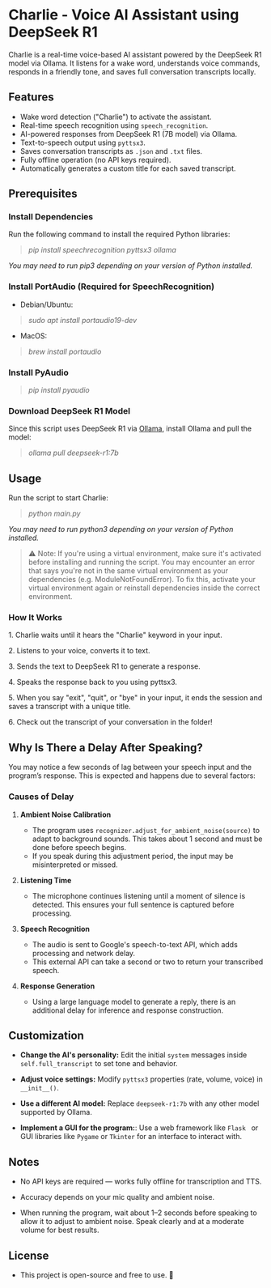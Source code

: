# **Charlie - Voice AI Assistant using DeepSeek R1**

Charlie is a real-time voice-based AI assistant powered by the DeepSeek R1 model via Ollama. It listens for a wake word, understands voice commands, responds in a friendly tone, and saves full conversation transcripts locally.

## **Features**

* Wake word detection ("Charlie") to activate the assistant.  
* Real-time speech recognition using `speech_recognition`.  
* AI-powered responses from DeepSeek R1 (7B model) via Ollama.  
* Text-to-speech output using `pyttsx3`.  
* Saves conversation transcripts as `.json` and `.txt` files.  
* Fully offline operation (no API keys required).  
* Automatically generates a custom title for each saved transcript.

## **Prerequisites**
### **Install Dependencies**
Run the following command to install the required Python libraries:

> *pip install speechrecognition pyttsx3 ollama*

*You may need to run pip3 depending on your version of Python installed.*

### **Install PortAudio (Required for SpeechRecognition)**
* Debian/Ubuntu:
> *sudo apt install portaudio19-dev*

* MacOS:
> *brew install portaudio*

### **Install PyAudio**
> *pip install pyaudio*
### **Download DeepSeek R1 Model**
Since this script uses DeepSeek R1 via [Ollama](https://ollama.com/), install Ollama and pull the model:
> *ollama pull deepseek-r1:7b*

## **Usage**
Run the script to start Charlie:
> *python main.py*

*You may need to run python3 depending on your version of Python installed.*

> ⚠️ Note: If you're using a virtual environment, make sure it's activated before installing and running the script.
You may encounter an error that says you're not in the same virtual environment as your dependencies (e.g. ModuleNotFoundError).
To fix this, activate your virtual environment again or reinstall dependencies inside the correct environment.

### **How It Works**
1\. Charlie waits until it hears the "Charlie" keyword in your input.

2\. Listens to your voice, converts it to text.

3\. Sends the text to DeepSeek R1 to generate a response.

4\. Speaks the response back to you using pyttsx3.

5\. When you say "exit", "quit", or "bye" in your input, it ends the session and saves a transcript with a unique title.

6\. Check out the transcript of your conversation in the folder!

## Why Is There a Delay After Speaking?

You may notice a few seconds of lag between your speech input and the program’s response. This is expected and happens due to several factors:

### Causes of Delay

1. **Ambient Noise Calibration**
   - The program uses `recognizer.adjust_for_ambient_noise(source)` to adapt to background sounds. This takes about 1 second and must be done before speech begins.
   - If you speak during this adjustment period, the input may be misinterpreted or missed.

2. **Listening Time**
   - The microphone continues listening until a moment of silence is detected. This ensures your full sentence is captured before processing.

3. **Speech Recognition**
   - The audio is sent to Google's speech-to-text API, which adds processing and network delay.
   - This external API can take a second or two to return your transcribed speech.

4. **Response Generation**
   - Using a large language model to generate a reply, there is an additional delay for inference and response construction.

## **Customization**
* **Change the AI's personality:**
Edit the initial `system` messages inside `self.full_transcript` to set tone and behavior.

* **Adjust voice settings:**
Modify `pyttsx3` properties (rate, volume, voice) in `__init__()`.

* **Use a different AI model:**
Replace `deepseek-r1:7b` with any other model supported by Ollama.

* **Implement a GUI for the program:**:
Use a web framework like `Flask ` or GUI libraries like `Pygame` or `Tkinter` for an interface to interact with.

## **Notes**
* No API keys are required — works fully offline for transcription and TTS.

* Accuracy depends on your mic quality and ambient noise.

* When running the program, wait about 1–2 seconds before speaking to allow it to adjust to ambient noise. Speak clearly and at a moderate volume for best results.

## **License**
* This project is open-source and free to use. 🙂






